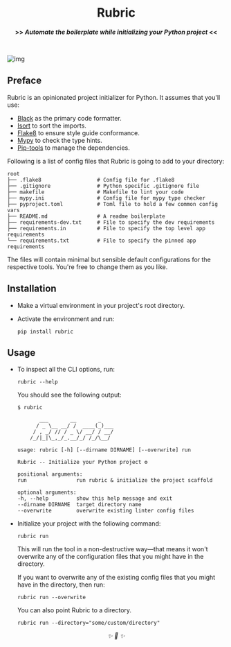 <div align="center">

<h1>Rubric</h1>
<strong>>> <i>Automate the boilerplate while initializing your Python project</i> <<</strong>

&nbsp;

</div>

![img](https://images.unsplash.com/photo-1581087659125-322b6be59e99?ixid=MnwxMjA3fDB8MHxwaG90by1wYWdlfHx8fGVufDB8fHx8&ixlib=rb-1.2.1&auto=format&fit=crop&w=1950&q=80)

## Preface

Rubric is an opinionated project initializer for Python. It assumes that you'll use:

* [Black](https://github.com/psf/black) as the primary code formatter.
* [Isort](https://github.com/PyCQA/isort) to sort the imports.
* [Flake8](https://github.com/PyCQA/flake8) to ensure style guide conformance.
* [Mypy](https://github.com/python/mypy) to check the type hints.
* [Pip-tools](https://github.com/jazzband/pip-tools) to manage the dependencies.

Following is a list of config files that Rubric is going to add to your directory:

```
root
├── .flake8                  # Config file for .flake8
├── .gitignore               # Python specific .gitignore file
├── makefile                 # Makefile to lint your code
├── mypy.ini                 # Config file for mypy type checker
├── pyproject.toml           # Toml file to hold a few common config vars
├── README.md                # A readme boilerplate
├── requirements-dev.txt     # File to specify the dev requirements
├── requirements.in          # File to specify the top level app requirements
└── requirements.txt         # File to specify the pinned app requirements
```

The files will contain minimal but sensible default configurations for the respective tools. You're free to change them as you like.

## Installation

* Make a virtual environment in your project's root directory.

* Activate the environment and run:

    ```
    pip install rubric
    ```

## Usage

* To inspect all the CLI options, run:

    ```
    rubric --help
    ```

    You should see the following output:

    ```
    $ rubric

           ___       __       _
          / _ \__ __/ /  ____(_)___
         / , _/ // / _ \/ __/ / __/
        /_/|_|\_,_/_.__/_/ /_/\__/

    usage: rubric [-h] [--dirname DIRNAME] [--overwrite] run

    Rubric -- Initialize your Python project ⚙️

    positional arguments:
    run                run rubric & initialize the project scaffold

    optional arguments:
    -h, --help         show this help message and exit
    --dirname DIRNAME  target directory name
    --overwrite        overwrite existing linter config files

    ```

* Initialize your project with the following command:

    ```
    rubric run
    ```

    This will run the tool in a non-destructive way—that means it won't overwrite any of the configuration files that you might have in the directory.

    If you want to overwrite any of the existing config files that you might have in the directory, then run:

    ```
    rubric run --overwrite
    ```

    You can also point Rubric to a directory.

    ```
    rubric run --directory="some/custom/directory"
    ```

<div align="center">
<i> ✨ 🍰 ✨ </i>
</div>
